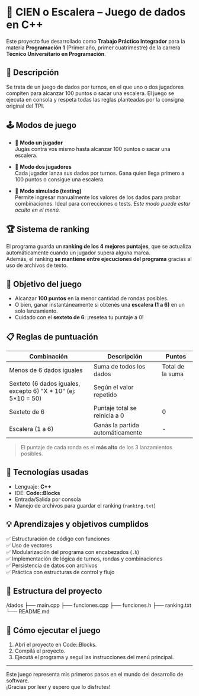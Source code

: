 # 🎲 CIEN o Escalera – Juego de dados en C++

Este proyecto fue desarrollado como **Trabajo Práctico Integrador** para la materia **Programación 1** (Primer año, primer cuatrimestre) de la carrera **Técnico Universitario en Programación**.

## 📌 Descripción

Se trata de un juego de dados por turnos, en el que uno o dos jugadores compiten para alcanzar 100 puntos o sacar una escalera. El juego se ejecuta en consola y respeta todas las reglas planteadas por la consigna original del TPI.

## 🕹️ Modos de juego

- 👤 **Modo un jugador**  
  Jugás contra vos mismo hasta alcanzar 100 puntos o sacar una escalera.

- 👥 **Modo dos jugadores**  
  Cada jugador lanza sus dados por turnos. Gana quien llega primero a 100 puntos o consigue una escalera.

- 🧪 **Modo simulado (testing)**  
  Permite ingresar manualmente los valores de los dados para probar combinaciones. Ideal para correcciones o tests. *Este modo puede estar oculto en el menú.*

## 🏆 Sistema de ranking

El programa guarda un **ranking de los 4 mejores puntajes**, que se actualiza automáticamente cuando un jugador supera alguna marca.  
Además, el ranking **se mantiene entre ejecuciones del programa** gracias al uso de archivos de texto.

## 🎯 Objetivo del juego

- Alcanzar **100 puntos** en la menor cantidad de rondas posibles.
- O bien, ganar instantáneamente si obtenés una **escalera (1 a 6)** en un solo lanzamiento.
- Cuidado con el **sexteto de 6**: ¡resetea tu puntaje a 0!

## 📋 Reglas de puntuación

| Combinación             | Descripción                        | Puntos              |
|------------------------|-------------------------------------|---------------------|
|Menos de 6 dados iguales| Suma de todos los dados           | Total de la suma    |
| Sexteto (6 dados iguales, excepto 6) "X * 10" (ej: 5*10 = 50)| Según el valor repetido |
| Sexteto de 6           | Puntaje total se reinicia a 0       | 0                   |
| Escalera (1 a 6)       | Ganás la partida automáticamente    | -                   |

> El puntaje de cada ronda es el **más alto** de los 3 lanzamientos posibles.

## 🧱 Tecnologías usadas

- Lenguaje: **C++**
- IDE: **Code::Blocks**
- Entrada/Salida por consola
- Manejo de archivos para guardar el ranking (`ranking.txt`)

## 💡 Aprendizajes y objetivos cumplidos

✅ Estructuración de código con funciones  
✅ Uso de vectores  
✅ Modularización del programa con encabezados (`.h`)  
✅ Implementación de lógica de turnos, rondas y combinaciones  
✅ Persistencia de datos con archivos  
✅ Práctica con estructuras de control y flujo

## 📂 Estructura del proyecto
/dados
├── main.cpp
├── funciones.cpp
├── funciones.h
├── ranking.txt
└── README.md

## 🚀 Cómo ejecutar el juego

1. Abrí el proyecto en Code::Blocks.
2. Compilá el proyecto.
3. Ejecutá el programa y seguí las instrucciones del menú principal.

---

Este juego representa mis primeros pasos en el mundo del desarrollo de software.  
¡Gracias por leer y espero que lo disfrutes!

